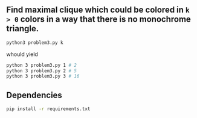## Find maximal clique which could be colored in `k > 0` colors in a way that there is no monochrome triangle.

```bash
python3 problem3.py k
```
whould yield
```bash
python 3 problem3.py 1 # 2
python 3 problem3.py 2 # 5
python 3 problem3.py 3 # 16
``` 

## Dependencies
```bash
pip install -r requirements.txt
```